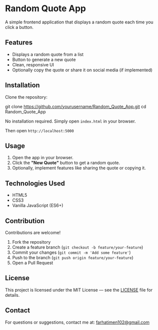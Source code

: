 
# Random Quote App

A simple frontend application that displays a random quote each time you click a button.

## Features

- Displays a random quote from a list
- Button to generate a new quote
- Clean, responsive UI
- Optionally copy the quote or share it on social media (if implemented)

## Installation

Clone the repository:

git clone https://github.com/yourusername/Random_Quote_App.git
cd Random_Quote_App


No installation required. Simply open `index.html` in your browser.





Then open `http://localhost:5000` 
## Usage

1. Open the app in your browser.
2. Click the **"New Quote"** button to get a random quote.
3. Optionally, implement features like sharing the quote or copying it.

## Technologies Used

* HTML5
* CSS3
* Vanilla JavaScript (ES6+)


## Contribution

Contributions are welcome!

1. Fork the repository
2. Create a feature branch (`git checkout -b feature/your-feature`)
3. Commit your changes (`git commit -m 'Add some feature'`)
4. Push to the branch (`git push origin feature/your-feature`)
5. Open a Pull Request

## License

This project is licensed under the MIT License — see the [LICENSE](LICENSE) file for details.

## Contact

For questions or suggestions, contact me at: farhatimen102@gmail.com


